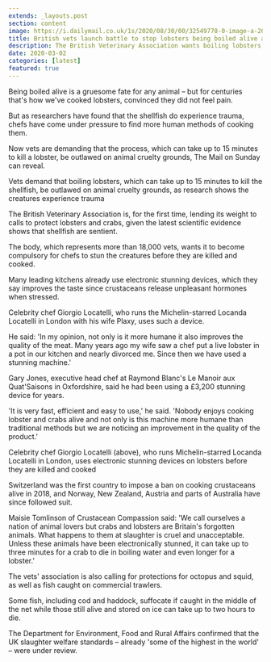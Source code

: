 ```yaml
---
extends: _layouts.post
section: content
image: https://i.dailymail.co.uk/1s/2020/08/30/00/32549778-0-image-a-20_1598742516302.jpg 
title: British vets launch battle to stop lobsters being boiled alive after new scientific evidence 
description: The British Veterinary Association wants boiling lobsters to be outlawed as research shows the shellfish are sentiment. Vets want it to become compulsory for chefs to stun the creatures instead. 
date: 2020-03-02 
categories: [latest] 
featured: true 
--- 
```

Being boiled alive is a gruesome fate for any animal – but for centuries that's how we've cooked lobsters, convinced they did not feel pain.


But as researchers have found that the shellfish do experience trauma, chefs have come under pressure to find more human methods of cooking them.


Now vets are demanding that the process, which can take up to 15 minutes to kill a lobster, be outlawed on animal cruelty grounds, The Mail on Sunday can reveal.


Vets demand that boiling lobsters, which can take up to 15 minutes to kill the shellfish, be outlawed on animal cruelty grounds, as research shows the creatures experience trauma


The British Veterinary Association is, for the first time, lending its weight to calls to protect lobsters and crabs, given the latest scientific evidence shows that shellfish are sentient.


The body, which represents more than 18,000 vets, wants it to become compulsory for chefs to stun the creatures before they are killed and cooked. 


Many leading kitchens already use electronic stunning devices, which they say improves the taste since crustaceans release unpleasant hormones when stressed.


Celebrity chef Giorgio Locatelli, who runs the Michelin-starred Locanda Locatelli in London with his wife Plaxy, uses such a device.


He said: 'In my opinion, not only is it more humane it also improves the quality of the meat. Many years ago my wife saw a chef put a live lobster in a pot in our kitchen and nearly divorced me. Since then we have used a stunning machine.'


Gary Jones, executive head chef at Raymond Blanc's Le Manoir aux Quat'Saisons in Oxfordshire, said he had been using a £3,200 stunning device for years.


'It is very fast, efficient and easy to use,' he said. 'Nobody enjoys cooking lobster and crabs alive and not only is this machine more humane than traditional methods but we are noticing an improvement in the quality of the product.'


Celebrity chef Giorgio Locatelli (above), who runs Michelin-starred Locanda Locatelli in London, uses electronic stunning devices on lobsters before they are killed and cooked


Switzerland was the first country to impose a ban on cooking crustaceans alive in 2018, and Norway, New Zealand, Austria and parts of Australia have since followed suit.


Maisie Tomlinson of Crustacean Compassion said: 'We call ourselves a nation of animal lovers but crabs and lobsters are Britain's forgotten animals. What happens to them at slaughter is cruel and unacceptable. Unless these animals have been electronically stunned, it can take up to three minutes for a crab to die in boiling water and even longer for a lobster.'


The vets' association is also calling for protections for octopus and squid, as well as fish caught on commercial trawlers. 


Some fish, including cod and haddock, suffocate if caught in the middle of the net while those still alive and stored on ice can take up to two hours to die.


The Department for Environment, Food and Rural Affairs confirmed that the UK slaughter welfare standards – already 'some of the highest in the world' – were under review.


